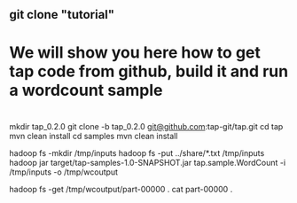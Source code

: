 #
## git clone "tutorial"
# We will show you here how to get tap code from github, build it and run a wordcount sample
# 

mkdir tap_0.2.0
git clone -b tap_0.2.0 git@github.com:tap-git/tap.git
cd tap
mvn clean install
cd samples
mvn clean install

hadoop fs -mkdir /tmp/inputs
hadoop fs -put ../share/*.txt /tmp/inputs
hadoop jar target/tap-samples-1.0-SNAPSHOT.jar tap.sample.WordCount -i /tmp/inputs -o /tmp/wcoutput

hadoop fs -get /tmp/wcoutput/part-00000 .
cat part-00000 .
